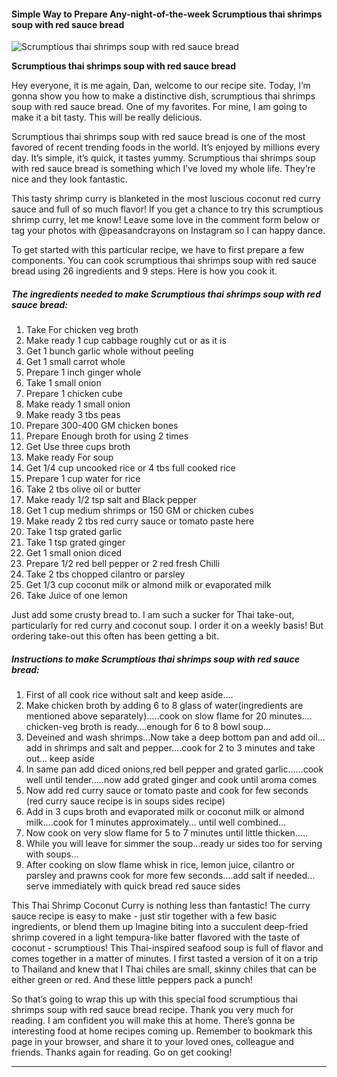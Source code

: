             

#### Simple Way to Prepare Any-night-of-the-week Scrumptious thai shrimps soup with red sauce bread

![Scrumptious thai shrimps soup with red sauce bread](https://img-global.cpcdn.com/recipes/85b0bde967bab683/751x532cq70/scrumptious-thai-shrimps-soup-with-red-sauce-bread-recipe-main-photo.jpg)

**Scrumptious thai shrimps soup with red sauce bread**

Hey everyone, it is me again, Dan, welcome to our recipe site. Today, I’m gonna show you how to make a distinctive dish, scrumptious thai shrimps soup with red sauce bread. One of my favorites. For mine, I am going to make it a bit tasty. This will be really delicious.

Scrumptious thai shrimps soup with red sauce bread is one of the most favored of recent trending foods in the world. It’s enjoyed by millions every day. It’s simple, it’s quick, it tastes yummy. Scrumptious thai shrimps soup with red sauce bread is something which I’ve loved my whole life. They’re nice and they look fantastic.

This tasty shrimp curry is blanketed in the most luscious coconut red curry sauce and full of so much flavor! If you get a chance to try this scrumptious shrimp curry, let me know! Leave some love in the comment form below or tag your photos with @peasandcrayons on Instagram so I can happy dance.

To get started with this particular recipe, we have to first prepare a few components. You can cook scrumptious thai shrimps soup with red sauce bread using 26 ingredients and 9 steps. Here is how you cook it.

##### The ingredients needed to make Scrumptious thai shrimps soup with red sauce bread:

1.  Take For chicken veg broth
2.  Make ready 1 cup cabbage roughly cut or as it is
3.  Get 1 bunch garlic whole without peeling
4.  Get 1 small carrot whole
5.  Prepare 1 inch ginger whole
6.  Take 1 small onion
7.  Prepare 1 chicken cube
8.  Make ready 1 small onion
9.  Make ready 3 tbs peas
10.  Prepare 300-400 GM chicken bones
11.  Prepare Enough broth for using 2 times
12.  Get Use three cups broth
13.  Make ready For soup
14.  Get 1/4 cup uncooked rice or 4 tbs full cooked rice
15.  Prepare 1 cup water for rice
16.  Take 2 tbs olive oil or butter
17.  Make ready 1/2 tsp salt and Black pepper
18.  Get 1 cup medium shrimps or 150 GM or chicken cubes
19.  Make ready 2 tbs red curry sauce or tomato paste here
20.  Take 1 tsp grated garlic
21.  Take 1 tsp grated ginger
22.  Get 1 small onion diced
23.  Prepare 1/2 red bell pepper or 2 red fresh Chilli
24.  Take 2 tbs chopped cilantro or parsley
25.  Get 1/3 cup coconut milk or almond milk or evaporated milk
26.  Take Juice of one lemon

Just add some crusty bread to. I am such a sucker for Thai take-out, particularly for red curry and coconut soup. I order it on a weekly basis! But ordering take-out this often has been getting a bit.

##### Instructions to make Scrumptious thai shrimps soup with red sauce bread:

1.  First of all cook rice without salt and keep aside….
2.  Make chicken broth by adding 6 to 8 glass of water(ingredients are mentioned above separately)…..cook on slow flame for 20 minutes…. chicken-veg broth is ready….enough for 6 to 8 bowl soup…
3.  Deveined and wash shrimps…Now take a deep bottom pan and add oil…add in shrimps and salt and pepper….cook for 2 to 3 minutes and take out… keep aside
4.  In same pan add diced onions,red bell pepper and grated garlic……cook well until tender…..now add grated ginger and cook until aroma comes
5.  Now add red curry sauce or tomato paste and cook for few seconds (red curry sauce recipe is in soups sides recipe)
6.  Add in 3 cups broth and evaporated milk or coconut milk or almond milk….cook for 1 minutes approximately… until well combined…
7.  Now cook on very slow flame for 5 to 7 minutes until little thicken…..
8.  While you will leave for simmer the soup…ready ur sides too for serving with soups…
9.  After cooking on slow flame whisk in rice, lemon juice, cilantro or parsley and prawns cook for more few seconds….add salt if needed…serve immediately with quick bread red sauce sides

This Thai Shrimp Coconut Curry is nothing less than fantastic! The curry sauce recipe is easy to make - just stir together with a few basic ingredients, or blend them up Imagine biting into a succulent deep-fried shrimp covered in a light tempura-like batter flavored with the taste of coconut - scrumptious! This Thai-inspired seafood soup is full of flavor and comes together in a matter of minutes. I first tasted a version of it on a trip to Thailand and knew that I Thai chiles are small, skinny chiles that can be either green or red. And these little peppers pack a punch!

So that’s going to wrap this up with this special food scrumptious thai shrimps soup with red sauce bread recipe. Thank you very much for reading. I am confident you will make this at home. There’s gonna be interesting food at home recipes coming up. Remember to bookmark this page in your browser, and share it to your loved ones, colleague and friends. Thanks again for reading. Go on get cooking!

* * *
